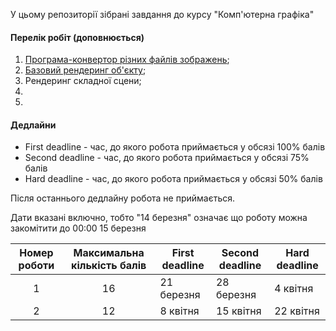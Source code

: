 У цьому репозиторії зібрані завдання до курсу "Комп'ютерна графіка"

#### Перелік робіт (доповнюється)
1. [Програма-конвертор різних файлів зображень](./assignment_1.md);
2. [Базовий рендеринг об'єкту](./assignment_2.md);
3. Рендеринг складної сцени;
4. 
5. 

#### Дедлайни

- First deadline - час, до якого робота приймається у обсязі 100% балів
- Second deadline - час, до якого робота приймається у обсязі 75% балів
- Hard deadline - час, до якого робота приймається у обсязі 50% балів

Після останнього дедлайну робота не приймається.

Дати вказані включно, тобто "14 березня" означає що роботу можна закомітити до 00:00 15 березня

|Номер роботи|Максимальна кількість балів|First deadline|Second deadline|Hard deadline|
|:----------:|:-------------------------:|-------------|-------------|-------------|
|1|16|21 березня|28 березня|4 квітня|
|2|12|8 квітня|15 квітня|22 квітня|

